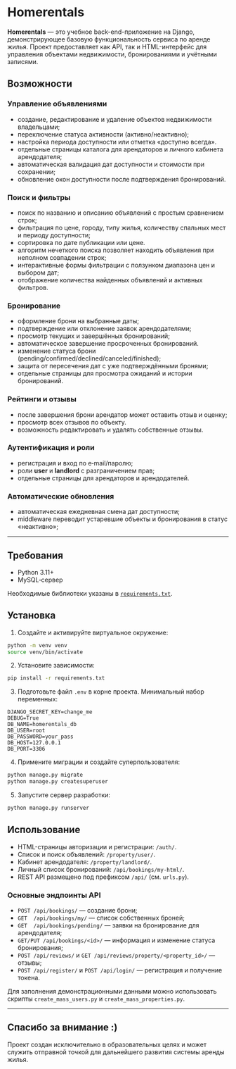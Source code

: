 # Homerentals

**Homerentals** — это учебное back-end-приложение на Django, демонстрирующее базовую функциональность сервиса по аренде жилья. Проект предоставляет как API, так и HTML-интерфейс для управления объектами недвижимости, бронированиями и учётными записями.

## Возможности

### Управление объявлениями
- создание, редактирование и удаление объектов недвижимости владельцами;
- переключение статуса активности (активно/неактивно);
- настройка периода доступности или отметка «доступно всегда».
- отдельные страницы каталога для арендаторов и личного кабинета арендодателя;
- автоматическая валидация дат доступности и стоимости при сохранении;
- обновление окон доступности после подтверждения бронирований.

### Поиск и фильтры
- поиск по названию и описанию объявлений с простым сравнением строк;
- фильтрация по цене, городу, типу жилья, количеству спальных мест и периоду доступности;
- сортировка по дате публикации или цене.
- алгоритм нечеткого поиска позволяет находить объявления при неполном совпадении строк;
- интерактивные формы фильтрации с ползунком диапазона цен и выбором дат;
- отображение количества найденных объявлений и активных фильтров.

### Бронирование
- оформление брони на выбранные даты;
- подтверждение или отклонение заявок арендодателями;
- просмотр текущих и завершённых бронирований;
- автоматическое завершение просроченных бронирований.
- изменение статуса брони (pending/confirmed/declined/canceled/finished);
- защита от пересечения дат с уже подтверждёнными бронями;
- отдельные страницы для просмотра ожиданий и истории бронирований.

### Рейтинги и отзывы
- после завершения брони арендатор может оставить отзыв и оценку;
- просмотр всех отзывов по объекту.
- возможность редактировать и удалять собственные отзывы.

### Аутентификация и роли
- регистрация и вход по e‑mail/паролю;
- роли **user** и **landlord** с разграничением прав;
- отдельные страницы для арендаторов и арендодателей.

### Автоматические обновления
- автоматическая ежедневная смена дат доступности;
- middleware переводит устаревшие объекты и бронирования в статус «неактивно»;

---

## Требования

- Python 3.11+
- MySQL‑сервер

Необходимые библиотеки указаны в [`requirements.txt`](requirements.txt).

## Установка

1. Создайте и активируйте виртуальное окружение:

```bash
python -m venv venv
source venv/bin/activate
```

2. Установите зависимости:

```bash
pip install -r requirements.txt
```

3. Подготовьте файл `.env` в корне проекта. Минимальный набор переменных:

```
DJANGO_SECRET_KEY=change_me
DEBUG=True
DB_NAME=homerentals_db
DB_USER=root
DB_PASSWORD=your_pass
DB_HOST=127.0.0.1
DB_PORT=3306
```

4. Примените миграции и создайте суперпользователя:

```bash
python manage.py migrate
python manage.py createsuperuser
```

5. Запустите сервер разработки:

```bash
python manage.py runserver
```

## Использование

- HTML-страницы авторизации и регистрации: `/auth/`.
- Список и поиск объявлений: `/property/user/`.
- Кабинет арендодателя: `/property/landlord/`.
- Личный список бронирований: `/api/bookings/my-html/`.
- REST API размещено под префиксом `/api/` (см. `urls.py`).

### Основные эндпоинты API
- `POST /api/bookings/` — создание брони;
- `GET  /api/bookings/my/` — список собственных броней;
- `GET  /api/bookings/pending/` — заявки на бронирование для арендодателя;
- `GET/PUT /api/bookings/<id>/` — информация и изменение статуса бронирования;
- `POST /api/reviews/` и `GET /api/reviews/property/<property_id>/` — отзывы;
- `POST /api/register/` и `POST /api/login/` — регистрация и получение токена.

Для заполнения демонстрационными данными можно использовать скрипты `create_mass_users.py` и `create_mass_properties.py`.

---

## Спасибо за внимание :)
Проект создан исключительно в образовательных целях и может служить отправной точкой для дальнейшего развития системы аренды жилья.
